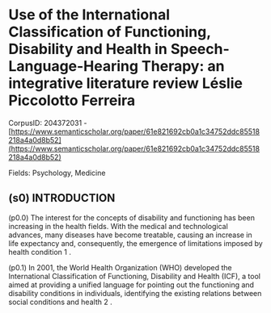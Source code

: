# Use of the International Classification of Functioning, Disability and Health in Speech-Language-Hearing Therapy: an integrative literature review Léslie Piccolotto Ferreira

CorpusID: 204372031 - [https://www.semanticscholar.org/paper/61e821692cb0a1c34752ddc85518218a4a0d8b52](https://www.semanticscholar.org/paper/61e821692cb0a1c34752ddc85518218a4a0d8b52)

Fields: Psychology, Medicine

## (s0) INTRODUCTION
(p0.0) The interest for the concepts of disability and functioning has been increasing in the health fields. With the medical and technological advances, many diseases have become treatable, causing an increase in life expectancy and, consequently, the emergence of limitations imposed by health condition 1 .

(p0.1) In 2001, the World Health Organization (WHO) developed the International Classification of Functioning, Disability and Health (ICF), a tool aimed at providing a unified language for pointing out the functioning and disability conditions in individuals, identifying the existing relations between social conditions and health 2 .
